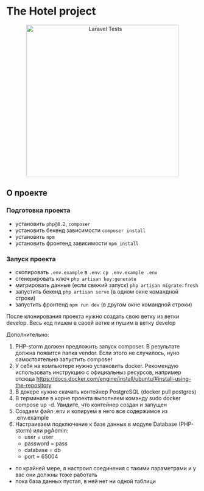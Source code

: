 <p align="center">
<strong><h1>The Hotel project</h1></strong>
</p>

<p align="center">
<a href="https://github.com/Sharymka/hotel/actions/workflows/laravel_tests.yml" target="_blank"><img src="https://github.com/Sharymka/hotel/actions/workflows/laravel_tests.yml/badge.svg?branch=main" width="400" alt="Laravel Tests"></a>
</p>

## О проекте

### Подготовка проекта

- установить `php@8.2`, `composer`
- установить бекенд зависимости `composer install`
- установить `npm`
- установить фронтенд зависимости `npm install`

### Запуск проекта

- скопировать `.env.example` в `.env`: `cp .env.example .env`
- сгенерировать ключ `php artisan key:generate`
- мигрировать данные (если свежий запуск) `php artisan migrate:fresh`
- запустить бекенд `php artisan serve` (в одном окне командной строки)
- запустить фронтенд `npm run dev` (в другом окне командной строки)


После клонирования проекта нужно создать свою ветку из ветки develop. Весь код пишем в своей ветке и пушим в ветку develop

Дополнительно:
1. PHP-storm должен предложить запуск composer. В результате должна появится папка vendor. Если этого не случилось, нуно самостоятельно запустить composer
2. У себя на компьютере нужно установить docker. Рекомендую использовать инструкцию с официальныз ресурсов, например отсюда https://docs.docker.com/engine/install/ubuntu/#install-using-the-repository
3. В докере нужно скачать контейнер PostgreSQL (docker pull postgres)
4. В терминале в корне проекта выполняем команду sudo docker compose up -d. Увидите, что контейнер создан и запущен
5. Создаем файл .env и копируем в него все содержимое из .env.example
6. Настраиваем подключение к базе данных в модуле Database (PHP-storm) или pgAdmin:
    - user = user
    - password = pass
    - database = db
    - port = 65004
* по крайней мере, я настроил соединения с такими параметрами и у вас они должны тоже работать
* пока база данных пустая, в ней нет ни одной таблици
